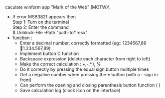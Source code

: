 caculate winform app
\"Mark of the Web" (MOTW)\
- If error MSB3821 appears then\
        Step 1: Turn on the terminal\
        Step 2: Enter the command\
        $ Unblock-File -Path "path-to\*.resx"
- function :
    + Enter a decimal number, correctly formatted (eg:: 1234567,89 1.234.567,89)
    + Implement button C function
    + Backspace expression (delete each character from right to left)
    + Make the correct calculation : +,-,*,/, %
    + Do it correctly by pressing the equal sign button multiple times
    + Get a negative number when pressing the ± button (with a - sign in front)
    + Can perform the opening and closing parenthesis button function ( )
    + Save calculation log (clock icon on the interface)
